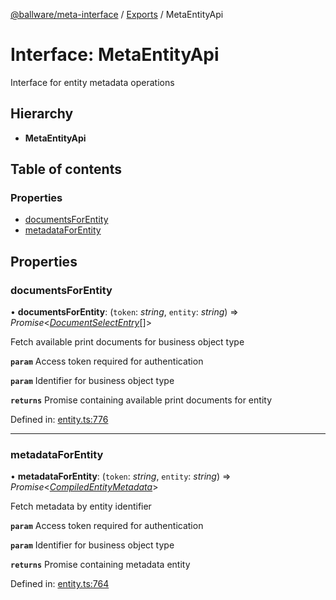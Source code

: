 [@ballware/meta-interface](../README.md) / [Exports](../modules.md) / MetaEntityApi

# Interface: MetaEntityApi

Interface for entity metadata operations

## Hierarchy

* **MetaEntityApi**

## Table of contents

### Properties

- [documentsForEntity](metaentityapi.md#documentsforentity)
- [metadataForEntity](metaentityapi.md#metadataforentity)

## Properties

### documentsForEntity

• **documentsForEntity**: (`token`: *string*, `entity`: *string*) => *Promise*<[*DocumentSelectEntry*](documentselectentry.md)[]\>

Fetch available print documents for business object type

**`param`** Access token required for authentication

**`param`** Identifier for business object type

**`returns`** Promise containing available print documents for entity

Defined in: [entity.ts:776](https://github.com/frankball/ballware-meta-interface/blob/157bdb2/src/entity.ts#L776)

___

### metadataForEntity

• **metadataForEntity**: (`token`: *string*, `entity`: *string*) => *Promise*<[*CompiledEntityMetadata*](compiledentitymetadata.md)\>

Fetch metadata by entity identifier

**`param`** Access token required for authentication

**`param`** Identifier for business object type

**`returns`** Promise containing metadata entity

Defined in: [entity.ts:764](https://github.com/frankball/ballware-meta-interface/blob/157bdb2/src/entity.ts#L764)
